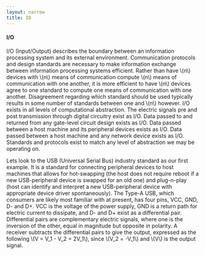 ```yaml
---
layout: narrow
title: IO
---
```

<h4>I/O</h4>
<p>I/O (Input/Output) describes the boundary between an information processing system and its external environment. Communication
protocols and design standards are necessary to make information exchange between information processing systems efficient. Rather than have
\(n\) devices with \(n\) means of communication compute \(n\) means of communication with one another, it is more efficient to have \(n\)
devices agree to one standard to compute one means of communication with one another. Disagreement regarding which standard should be used
typically results in some number of standards between one and \(n\) however. I/O exists in all levels of computational abstraction. The 
electric signals pre and post transmission through digital circuitry exist as I/O. Data passed to and returned from any gate-level circuit
design exists as I/O. Data passed between a host machine and its peripheral devices exists as I/O. Data passed between a host machine and
any network device exists as I/O. Standards and protocols exist to match any level of abstraction we may be operating on.</p>
<p>

</p>
<p>Lets look to the USB (Universal Serial Bus) industry standard as our first example. It is a standard for connecting peripheral devices
to host machines that allows for hot-swapping (the host does not require reboot if a new USB-peripheral device is swapped for an old one)
and plug-n-play (host can identify and interpret a new USB-peripheral device with appropriate device driver spontaneously). The Type-A USB,
which consumers are likely most familiar with at present, has four pins, VCC, GND, D- and D+. VCC is the voltage of the power supply, GND
is a return path for electric current to dissipate, and D- and D+ exist as a differential pair. Differential pairs are complementary electric
signals, where one is the inversion of the other, equal in magnitude but opposite in polarity. A receiver subtracts the differential pairs
to give the output, expressed as the following \(V = V_1 - V_2 = 2V_1\), since \(V_2 = -V_1\) and \(V\) is the output signal.
</p>